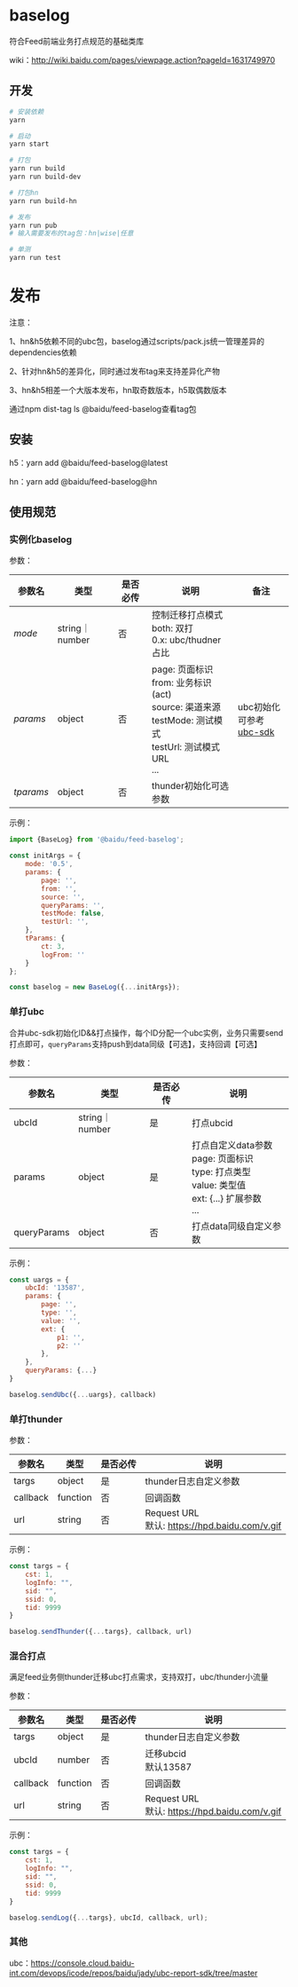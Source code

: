 # baselog

符合Feed前端业务打点规范的基础类库

wiki：http://wiki.baidu.com/pages/viewpage.action?pageId=1631749970

## 开发
```sh
# 安装依赖
yarn

# 启动
yarn start

# 打包
yarn run build
yarn run build-dev

# 打包hn
yarn run build-hn

# 发布
yarn run pub
# 输入需要发布的tag包：hn|wise|任意

# 单测
yarn run test
```

# 发布
注意：

1、hn&h5依赖不同的ubc包，baselog通过scripts/pack.js统一管理差异的dependencies依赖

2、针对hn&h5的差异化，同时通过发布tag来支持差异化产物

3、hn&h5相差一个大版本发布，hn取奇数版本，h5取偶数版本

通过npm dist-tag ls @baidu/feed-baselog查看tag包

## 安装

h5：yarn add @baidu/feed-baselog@latest

hn：yarn add @baidu/feed-baselog@hn

## 使用规范

### 实例化baselog

参数：

参数名 | 类型  |是否必传| 说明 | 备注 | 
|---|---|---|---|---|
|*mode*|string｜number|否|控制迁移打点模式 <br> both: 双打<br> 0.x: ubc/thudner占比||
|*params*|object|否|page: 页面标识<br>from: 业务标识(act)<br>source: 渠道来源<br>testMode: 测试模式<br>testUrl: 测试模式URL<br>...|ubc初始化<br>可参考[ubc-sdk](https://console.cloud.baidu-int.com/devops/icode/repos/baidu/jady/ubc-report-sdk/tree/master)|
|*tparams*|object|否|thunder初始化可选参数||

示例：

```js
import {BaseLog} from '@baidu/feed-baselog';

const initArgs = {
    mode: '0.5', 
    params: {
        page: '',
        from: '',
        source: '',
        queryParams: '',
        testMode: false,
        testUrl: '',
    },
    tParams: {
        ct: 3,
        logFrom: ''
    }
};

const baselog = new BaseLog({...initArgs});
```

### 单打ubc
合并ubc-sdk初始化ID&&打点操作，每个ID分配一个ubc实例，业务只需要send打点即可，`queryParams`支持push到data同级【可选】，支持回调【可选】

参数：

参数名 | 类型  |是否必传| 说明 |
|---|---|---|---|
|ubcId|string｜number|是|打点ubcid|
|params|object|是|打点自定义data参数<br>page: 页面标识<br>type: 打点类型<br>value: 类型值<br>ext: {...} 扩展参数<br>...<br>|
|queryParams|object|否|打点data同级自定义参数|

示例：

```js
const uargs = {
    ubcId: '13587',
    params: {
        page: '',
        type: '',
        value: '',
        ext: {
            p1: '',
            p2: ''
        },
    },
    queryParams: {...}
}

baselog.sendUbc({...uargs}, callback)
```

### 单打thunder

参数：

参数名 | 类型  |是否必传| 说明 |
|---|---|---|---|
| targs | object | 是 | thunder日志自定义参数 |
| callback | function | 否 | 回调函数 |
| url | string | 否 | Request URL <br> 默认: https://hpd.baidu.com/v.gif|

示例：

```js
const targs = {
    cst: 1,
    logInfo: "",
    sid: "",
    ssid: 0,
    tid: 9999
}

baselog.sendThunder({...targs}, callback, url)
```

### 混合打点
满足feed业务侧thunder迁移ubc打点需求，支持双打，ubc/thunder小流量

参数：

参数名 | 类型  |是否必传| 说明 |
|---|---|---|---|
| targs | object | 是 | thunder日志自定义参数 |
| ubcId | number | 否 | 迁移ubcid<br>默认13587 |
| callback | function | 否 | 回调函数 |
| url | string | 否 | Request URL <br> 默认: https://hpd.baidu.com/v.gif|

示例：

```js
const targs = {
    cst: 1,
    logInfo: "",
    sid: "",
    ssid: 0,
    tid: 9999
}

baselog.sendLog({...targs}, ubcId, callback, url);
```

### 其他

ubc：https://console.cloud.baidu-int.com/devops/icode/repos/baidu/jady/ubc-report-sdk/tree/master